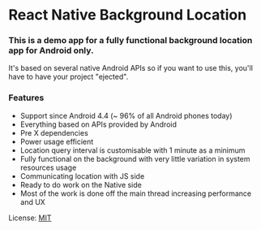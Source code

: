 # React Native Background Location

### This is a demo app for a fully functional background location app for Android only.

It's based on several native Android APIs so if you want to use this, you'll have to have your project "ejected".

### Features

- Support since Android 4.4 (~ 96% of all Android phones today)
- Everything based on APIs provided by Android
- Pre X dependencies
- Power usage efficient
- Location query interval is customisable with 1 minute as a minimum
- Fully functional on the background with very little variation in system resources usage
- Communicating location with JS side
- Ready to do work on the Native side
- Most of the work is done off the main thread increasing performance and UX

License: [MIT](LICENSE)

